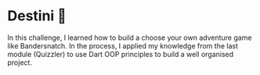 # Destini 🤔


In this challenge, I learned how to build a choose your own adventure game like Bandersnatch. In the process, I applied my knowledge from the last module (Quizzler) to use Dart OOP principles to build a well organised project.


